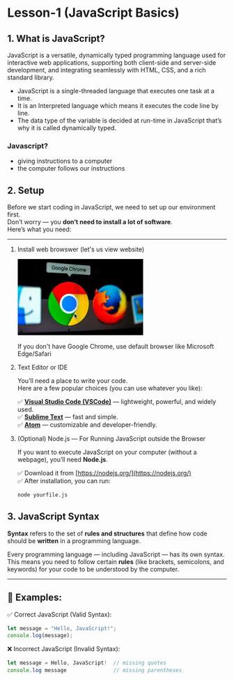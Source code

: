 # Lesson-1 (JavaScript Basics)
## 1. What is JavaScript?
JavaScript is a versatile, dynamically typed programming language used for interactive web applications, supporting both client-side and server-side development, and integrating seamlessly with HTML, CSS, and a rich standard library.

- JavaScript is a single-threaded language that executes one task at a time.
- It is an Interpreted language which means it executes the code line by line.
- The data type of the variable is decided at run-time in JavaScript that’s why it is called dynamically typed.

### Javascript?
- giving instructions to a computer
- the computer follows our instructions

## 2. Setup

Before we start coding in JavaScript, we need to set up our environment first.  
Don’t worry — you **don’t need to install a lot of software**.  
Here’s what you need:

---

1. Install web browswer (let's us view website)

   
   ![Google-chrome](./images/Google-chrome.jpeg)

   If you don't have Google Chrome, use default browser like Microsoft Edge/Safari

2. Text Editor or IDE
   
   You’ll need a place to write your code.  
   Here are a few popular choices (you can use whatever you like):  

      ✅ [**Visual Studio Code (VSCode)**](https://code.visualstudio.com/) — lightweight, powerful, and widely used.  
      ✅ [**Sublime Text**](https://www.sublimetext.com/) — fast and simple.  
      ✅ [**Atom**](https://atom-editor.cc/) — customizable and developer-friendly.

3. (Optional) Node.js — For Running JavaScript outside the Browser

   If you want to execute JavaScript on your computer (without a webpage), you’ll need **Node.js**.

      ✅ Download it from [https://nodejs.org/](https://nodejs.org/)  
      ✅ After installation, you can run:

   ```bash
   node yourfile.js

## 3. JavaScript Syntax

   **Syntax** refers to the set of **rules and structures** that define how code should be **written** in a programming language.
   
   Every programming language — including JavaScript — has its own syntax.  
   This means you need to follow certain **rules** (like brackets, semicolons, and keywords) for your code to be understood by the computer.
   
   ---
   
   ## 🔹 Examples:
   
   ✅ Correct JavaScript (Valid Syntax):
   ```javascript
   let message = "Hello, JavaScript!";
   console.log(message);
   ```
   
   ❌ Incorrect JavaScript (Invalid Syntax):
   ```javascript
   let message = Hello, JavaScript!  // missing quotes
   console.log message               // missing parentheses
   ```
   
   
